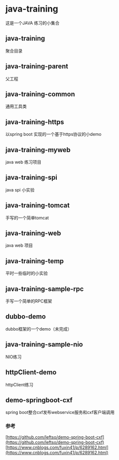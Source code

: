 # java-training这是一个JAVA 练习的小集合## java-training 聚合目录## java-training-parent父工程## java-training-common通用工具类## java-training-https以spring boot 实现的一个基于https协议的小demo## java-training-mywebjava web 练习项目## java-training-spijava spi 小实验## java-training-tomcat手写的一个简单tomcat## java-training-webjava web 项目## java-training-temp平时一些临时的小实验## java-training-sample-rpc手写一个简单的RPC框架## dubbo-demodubbo框架的一个demo（未完成）## java-training-sample-nioNIO练习## httpClient-demohttpClient练习## demo-springboot-cxfspring boot整合cxf发布webservice服务和cxf客户端调用### 参考[https://github.com/leftso/demo-spring-boot-cxf](https://github.com/leftso/demo-spring-boot-cxf)[https://www.cnblogs.com/fuxin41/p/6289162.html](https://www.cnblogs.com/fuxin41/p/6289162.html)